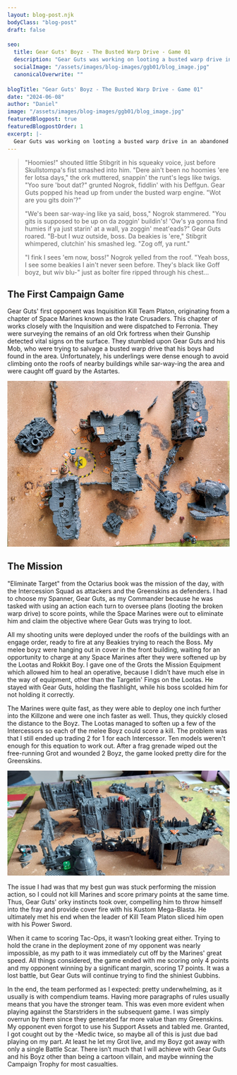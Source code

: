 ```yaml
---
layout: blog-post.njk
bodyClass: "blog-post"
draft: false

seo:
  title: Gear Guts' Boyz - The Busted Warp Drive - Game 01
  description: "Gear Guts was working on looting a busted warp drive in an abandoned ork fortress, when he and his boyz were attacked by beakies."
  socialImage: "/assets/images/blog-images/ggb01/blog_image.jpg"
  canonicalOverwrite: ""

blogTitle: "Gear Guts' Boyz - The Busted Warp Drive - Game 01"
date: "2024-06-08"
author: "Daniel"
image: "/assets/images/blog-images/ggb01/blog_image.jpg"
featuredBlogpost: true
featuredBlogpostOrder: 1
excerpt: |-
  Gear Guts was working on looting a busted warp drive in an abandoned ork fortress, when he and his boyz were attacked by beakies.
---
```

<blockquote>
"Hoomies!" shouted little Stibgrit in his squeaky voice, just before Skullstompa's fist smashed into him. "Dere ain't been no hoomies 'ere fer lotsa days," the ork muttered, snappin' the runt's legs like twigs. "Yoo sure 'bout dat?" grunted Nogrok, fiddlin' with his Deffgun. Gear Guts popped his head up from under the busted warp engine. "Wot are you gits doin'?"

"We's been sar-way-ing like ya said, boss," Nogrok stammered. "You gits is supposed to be up on da zoggin' buildin's! 'Ow's ya gonna find humies if ya just starin' at a wall, ya zoggin' meat'eads?" Gear Guts roared. "B-but I wuz outside, boss. Da beakies is 'ere," Stibgrit whimpered, clutchin' his smashed leg. "Zog off, ya runt."

"I fink I sees 'em now, boss!" Nogrok yelled from the roof. "Yeah boss, I see some beakies I ain't never seen before. They's black like Goff boyz, but wiv blu-" just as bolter fire ripped through his chest...
</blockquote>

## The First Campaign Game

Gear Guts' first opponent was Inquisition Kill Team Platon, originating from a chapter of Space Marines known as the Irate Crusaders. This chapter of works closely with the Inquisition and were dispatched to Ferronia. They were surveying the remains of an old Ork fortress when their Gunship detected vital signs on the surface. They stumbled upon Gear Guts and his Mob, who were trying to salvage a busted warp drive that his boys had found in the area. Unfortunately, his underlings were dense enough to avoid climbing onto the roofs of nearby buildings while sar-way-ing the area and were caught off guard by the Astartes.

<div class="image-container">
<img full-width src="/assets/images/blog-images/ggb01/deployment_01.jpg#full-width">
</div>

## The Mission

"Eliminate Target" from the Octarius book was the mission of the day, with the Intercession Squad as attackers and the Greenskins as defenders. I had to choose my Spanner, Gear Guts, as my Commander because he was tasked with using an action each turn to oversee plans (looting the broken warp drive) to score points, while the Space Marines were out to eliminate him and claim the objective where Gear Guts was trying to loot.

All my shooting units were deployed under the roofs of the buildings with an engage order, ready to fire at any Beakies trying to reach the Boss. My melee boyz were hanging out in cover in the front building, waiting for an opportunity to charge at any Space Marines after they were softened up by the Lootas and Rokkit Boy. I gave one of the Grots the Mission Equipment which allowed him to heal an operative, because I didn’t have much else in the way of equipment, other than the Targetin' Fings on the Lootas. He stayed with Gear Guts, holding the flashlight, while his boss scolded him for not holding it correctly.

The Marines were quite fast, as they were able to deploy one inch further into the Killzone and were one inch faster as well. Thus, they quickly closed the distance to the Boyz. The Lootas managed to soften up a few of the Intercessors so each of the melee Boyz could score a kill. The problem was that I still ended up trading 2 for 1 for each Intercessor. Ten models weren't enough for this equation to work out. After a frag grenade wiped out the free-running Grot and wounded 2 Boyz, the game looked pretty dire for the Greenskins.

<div class="image-container">
<img src="/assets/images/blog-images/ggb01/deployment_02.jpg#full-width">
</div>

The issue I had was that my best gun was stuck performing the mission action, so I could not kill Marines and score primary points at the same time. Thus, Gear Guts' orky instincts took over, compelling him to throw himself into the fray and provide cover fire with his Kustom Mega-Blasta. He ultimately met his end when the leader of Kill Team Platon sliced him open with his Power Sword.

When it came to scoring Tac-Ops, it wasn’t looking great either. Trying to hold the crane in the deployment zone of my opponent was nearly impossible, as my path to it was immediately cut off by the Marines' great speed. All things considered, the game ended with me scoring only 4 points and my opponent winning by a significant margin, scoring 17 points. It was a lost battle, but Gear Guts will continue trying to find the shiniest Gubbins.

In the end, the team performed as I expected: pretty underwhelming, as it usually is with compendium teams. Having more paragraphs of rules usually means that you have the stronger team. This was even more evident when playing against the Starstriders in the subsequent game. I was simply overrun by them since they generated far more value than my Greenskins. My opponent even forgot to use his Support Assets and tabled me. Granted, I got cought out by the -Medic twice, so maybe all of this is just due bad playing on my part. At least he let my Grot live, and my Boyz got away with only a single Battle Scar. There isn’t much that I will achieve with Gear Guts and his Boyz other than being a cartoon villain, and maybe winning the Campaign Trophy for most casualties.